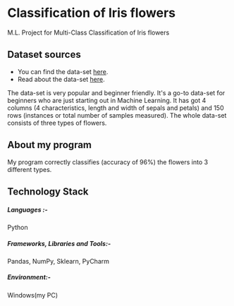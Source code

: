 # Classification of Iris flowers
M.L. Project for Multi-Class Classification of Iris flowers

## Dataset sources
 * You can find the data-set [here](https://archive.ics.uci.edu/ml/datasets/Iris).
 * Read about the data-set [here](https://en.wikipedia.org/wiki/Iris_flower_data_set).
 
 The data-set is very popular and beginner friendly. It's a go-to data-set for beginners who are just starting out in 
 Machine Learning. It has got 4 columns (4 characteristics, length and width of sepals and petals) and 150 rows 
 (instances or total number of samples measured). The whole data-set consists of three types of flowers.
 
 ## About my program 
 My program correctly classifies (accuracy of 96%) the flowers into 3 different types.
 
## Technology Stack
##### Languages :-
Python

##### Frameworks, Libraries and Tools:-
Pandas, NumPy, Sklearn, PyCharm

##### Environment:-
Windows(my PC)
 

